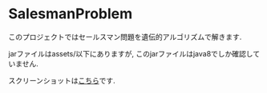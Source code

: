 SalesmanProblem
====================

このプロジェクトではセールスマン問題を遺伝的アルゴリズムで解きます.

jarファイルはassets/以下にありますが,
このjarファイルはjava8でしか確認していません.

スクリーンショットは[こちら](http://recordit.co/kjRK6Hrdkd)です.
